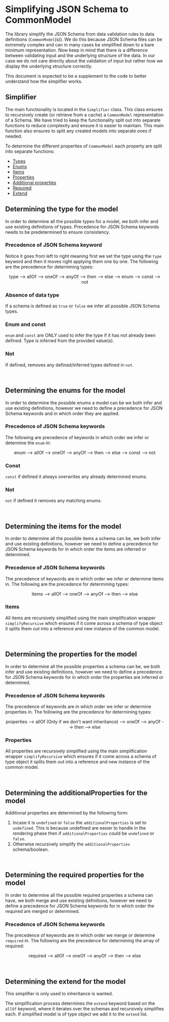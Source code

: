 # Simplifying JSON Schema to CommonModel

The library simplify the JSON Schema from data validation rules to data definitions (`CommonModel`(s)). We do this because JSON Schema files can be extremely complex and can in many cases be simplified down to a bare minimum representation. Now keep in mind that there is a difference between validating input and the underlying structure of the data. In our case we do not care directly about the validation of input but rather how we display the underlying structure correctly.

This document is expected to be a supplement to the code to better understand how the simplifier works.

## Simplifier
The main functionality is located in the `Simplifier` class. This class ensures to recursively create (or retrieve from a cache) a `CommonModel` representation of a Schema. We have tried to keep the functionality split out into separate functions to reduce complexity and ensure it is easier to maintain. This main function also ensures to split any created models into separate ones if needed.


To determine the different properties of `CommonModel` each property are split into separate functions:

- [Types](#determining-the-type-for-the-model)
- [Enums](#determining-the-enums-for–the-model)
- [Items](#determining-the-items-for-the-model)
- [Properties](#determining-the-properties-for-the-model)
- [Additional properties](#determining-the-additionalProperties-for-the-model)
- [Required](#determining-the-required-properties-for-the-model)
- [Extend](#determining-the-extend-for-the-model)

## Determining the type for the model

In order to determine all the possible types for a model, we both infer and use existing definitions of types. 
Precedence for JSON Schema keywords needs to be predetermined to ensure consistency.
### Precedence of JSON Schema keyword

Notice it goes from left to right meaning first we set the type using the `type` keyword and then it moves right applying them one by one. The following are the precedence for determining types:

<p align="center">type --> allOf --> oneOf --> anyOf --> then --> else --> enum --> const --> not</p>

### Absence of data type

If a schema is defined as `true` or `false` we infer all possible JSON Schema types.

### Enum and const

`enum` and `const` are ONLY used to infer the type if it has not already been defined. Type is inferred from the provided value(s).

### Not

If defined, removes any defined/inferred types defined in `not`.

<br/>

## Determining the enums for the model

In order to determine the possible enums a model can be we both infer and use existing definitions, however we need to define a precedence for JSON Schema keywords and in which order they are applied.

### Precedence of JSON Schema keywords 

The following are precedence of keywords in which order we infer or determine the `enum` in:

<p align="center">enum --> allOf --> oneOf --> anyOf --> then --> else --> const --> not</p>

### Const

`const` if defined it always overwrites any already determined enums.

### Not

`not` if defined it removes any matching enums.

<br/>

## Determining the items for the model

In order to determine all the possible items a schema can be, we both infer and use existing definitions, however we need to define a precedence for JSON Schema keywords for in which order the items are inferred or determined.

### Precedence of JSON Schema keywords

The precedence of keywords are in which order we infer or determine items in. The following are the precedence for determining types:

<p align="center">items --> allOf --> oneOf --> anyOf --> then --> else</p>

### Items

All items are recursively simplified using the main simplification wrapper `simplifyRecursive` which ensures if it come across a schema of type object it splits them out into a reference and new instance of the common model.

<br/>

## Determining the properties for the model

In order to determine all the possible properties a schema can be, we both infer and use existing definitions, however we need to define a precedence for JSON Schema keywords for in which order the properties are inferred or determined.

### Precedence of JSON Schema keywords

The precedence of keywords are in which order we infer or determine properties in. The following are the precedence for determining types:

<p align="center">properties --> allOf (Only if we don't want inheritance) --> oneOf --> anyOf --> then --> else</p>

### Properties

All properties are recursively simplified using the main simplification wrapper `simplifyRecursive` which ensures if it come across a schema of type object it splits them out into a reference and new instance of the common model.

<br/>

## Determining the additionalProperties for the model

Additional properties are determined by the following form:

1. Incase it is `undefined` or `false` the `additionalProperties` is set to `undefined`. This is because undefined are easier to handle in the rendering phase then if `additionalProperties` could be `undefined` or `false`. 
2. Otherwise recursively simplify the `additionalProperties` schema/boolean.

<br/>

## Determining the required properties for the model

In order to determine all the possible required properties a schema can have, we both merge and use existing definitions, however we need to define a precedence for JSON Schema keywords for in which order the required are merged or determined.

### Precedence of JSON Schema keywords

The precedence of keywords are in which order we merge or determine `required` in. The following are the precedence for determining the array of required:

<p align="center">required --> allOf --> oneOf --> anyOf --> then --> else</p>

<br/>

## Determining the extend for the model
This simplifier is only used to inheritance is wanted.

The simplification process determines the `extend` keyword based on the `allOf` keyword, where it iterates over the schemas and recursively simplifies each. If simplified model is of type object we add it to the `extend` list.
